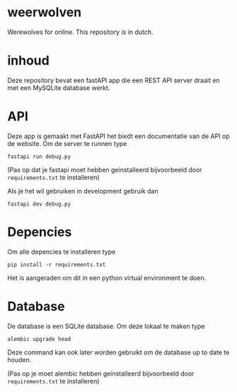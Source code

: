 # weerwolven
Werewolves for online. This repository is in dutch.

# inhoud
Deze repository bevat een fastAPI app die een REST API server draait en met een MySQLite database werkt.

# API
Deze app is gemaakt met FastAPI het biedt een documentatie van de API op de website. Om de server te runnen type
```console
fastapi run debug.py
```
(Pas op dat je fastapi moet hebben geinstalleerd bijvoorbeeld door `requirements.txt` te installeren)

Als je het wil gebruiken in development gebruik dan
```console
fastapi dev debug.py
```

# Depencies
Om alle depencies te installeren type
```console
pip install -r requirements.txt
```
Het is aangeraden om dit in een python virtual environment te doen.

# Database
De database is een SQLite database. Om deze lokaal te maken type
```console
alembic upgrade head
```
Deze command kan ook later worden gebruikt om de database up to date te houden.

(Pas op je moet alembic hebben geinstalleerd bijvoorbeeld door `requirements.txt` te installeren)
